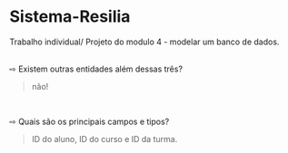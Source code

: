 # Sistema-Resilia
Trabalho individual/ Projeto do modulo 4 - modelar um banco de dados.
 
<br>
⇨ Existem outras entidades além dessas três?

>não!
<br>

⇨ Quais são os principais campos e tipos?
>ID do aluno, ID do curso e ID da turma.
<br>
